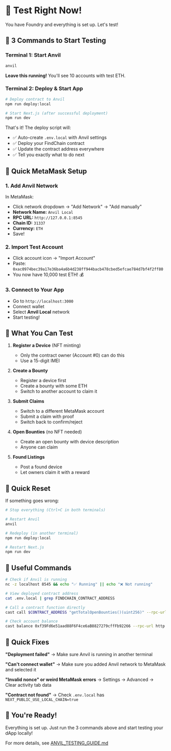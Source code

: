 # 🎯 Test Right Now!

You have Foundry and everything is set up. Let's test!

## 🚀 3 Commands to Start Testing

### Terminal 1: Start Anvil
```bash
anvil
```
**Leave this running!** You'll see 10 accounts with test ETH.

### Terminal 2: Deploy & Start App
```bash
# Deploy contract to Anvil
npm run deploy:local

# Start Next.js (after successful deployment)
npm run dev
```

That's it! The deploy script will:
- ✅ Auto-create `.env.local` with Anvil settings
- ✅ Deploy your FindChain contract
- ✅ Update the contract address everywhere
- ✅ Tell you exactly what to do next

## 🦊 Quick MetaMask Setup

### 1. Add Anvil Network
In MetaMask:
- Click network dropdown → "Add Network" → "Add manually"
- **Network Name:** `Anvil Local`
- **RPC URL:** `http://127.0.0.1:8545`
- **Chain ID:** `31337`
- **Currency:** `ETH`
- Save!

### 2. Import Test Account
- Click account icon → "Import Account"
- Paste: `0xac0974bec39a17e36ba4a6b4d238ff944bacb478cbed5efcae784d7bf4f2ff80`
- You now have 10,000 test ETH! 💰

### 3. Connect to Your App
- Go to `http://localhost:3000`
- Connect wallet
- Select **Anvil Local** network
- Start testing!

## 🧪 What You Can Test

1. **Register a Device** (NFT minting)
   - Only the contract owner (Account #0) can do this
   - Use a 15-digit IMEI

2. **Create a Bounty**
   - Register a device first
   - Create a bounty with some ETH
   - Switch to another account to claim it

3. **Submit Claims**
   - Switch to a different MetaMask account
   - Submit a claim with proof
   - Switch back to confirm/reject

4. **Open Bounties** (no NFT needed)
   - Create an open bounty with device description
   - Anyone can claim

5. **Found Listings**
   - Post a found device
   - Let owners claim it with a reward

## 🔄 Quick Reset

If something goes wrong:

```bash
# Stop everything (Ctrl+C in both terminals)

# Restart Anvil
anvil

# Redeploy (in another terminal)
npm run deploy:local

# Restart Next.js
npm run dev
```

## 📝 Useful Commands

```bash
# Check if Anvil is running
nc -z localhost 8545 && echo "✅ Running" || echo "❌ Not running"

# View deployed contract address
cat .env.local | grep FINDCHAIN_CONTRACT_ADDRESS

# Call a contract function directly
cast call $CONTRACT_ADDRESS "getTotalOpenBounties()(uint256)" --rpc-url http://localhost:8545

# Check account balance
cast balance 0xf39Fd6e51aad88F6F4ce6aB8827279cffFb92266 --rpc-url http://localhost:8545
```

## 🐛 Quick Fixes

**"Deployment failed"**
→ Make sure Anvil is running in another terminal

**"Can't connect wallet"**
→ Make sure you added Anvil network to MetaMask and selected it

**"Invalid nonce" or weird MetaMask errors**
→ Settings → Advanced → Clear activity tab data

**"Contract not found"**
→ Check `.env.local` has `NEXT_PUBLIC_USE_LOCAL_CHAIN=true`

## 🎉 You're Ready!

Everything is set up. Just run the 3 commands above and start testing your dApp locally!

For more details, see [ANVIL_TESTING_GUIDE.md](./ANVIL_TESTING_GUIDE.md)

